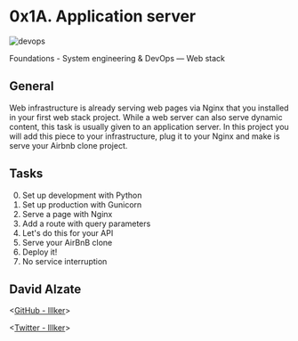 # 0x1A. Application server


![devops](https://i.redd.it/t7r4r2643hv21.jpg)


  Foundations - System engineering & DevOps ― Web stack

## General

Web infrastructure is already serving web pages via Nginx that you installed in your first web stack project. While a web server can also serve dynamic content, this task is usually given to an application server. In this project you will add this piece to your infrastructure, plug it to your Nginx and make is serve your Airbnb clone project.

## Tasks

0. Set up development with Python
1. Set up production with Gunicorn
2. Serve a page with Nginx
3. Add a route with query parameters
4. Let's do this for your API
5. Serve your AirBnB clone
6. Deploy it!
7. No service interruption



## David Alzate 

<[GitHub - Illker](https://github.com/illker)>

<[Twitter - Illker](https://twitter.com/illker)>